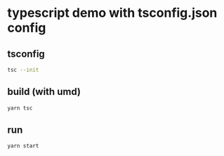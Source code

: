 # typescript demo with tsconfig.json config 
## tsconfig 
```bash
tsc --init
```
## build (with  umd)
```bash
yarn tsc
```
## run 
```bash
yarn start
```